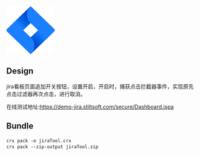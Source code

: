 

![](./chrome-extension/icon.png)

## Design

jira看板页面追加开关按钮，设置开启，开启时，捕获点击拦截器事件，实现原先点击过滤器再次点击，进行取消。

在线测试地址:https://demo-jira.stiltsoft.com/secure/Dashboard.jspa

## Bundle

```
crx pack -o jiraTool.crx
crx pack --zip-output jiraTool.zip

```                                                